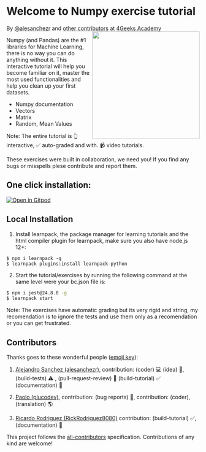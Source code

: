 <!-- hide -->
# Welcome to Numpy exercise tutorial

By <a href="https://twitter.com/alesanchezr">@alesanchezr</a> and <a href="https://github.com/breatheco-de/numpy-tutorial-exercises/graphs/contributors">other contributors</a> at <a href="http://4geeksacademy.com/">4Geeks Academy</a><a href="https://www.4geeksacademy.com"><img height="280" align="right" src="https://github.com/breatheco-de/numpy-tutorial-exercises/blob/master/.learn/assets/numpy-badge.png?raw=true"></a>
<!-- endhide -->
Numpy (and Pandas) are the #1 libraries for Machine Learning, there is no way you can do anything without it. 
This interactive tutorial will help you become familiar on it, master the most used functionalities and help you clean up your first datasets.

- Numpy documentation 
- Vectors
- Matrix
- Random, Mean Values

Note: The entire tutorial is 👆 interactive, ✅ auto-graded and with. 📹 video tutorials.

These exercises were built in collaboration, we need you! If you find any bugs or misspells plese contribute and report them.

<!-- hide -->
## One click installation:

[![Open in Gitpod](https://gitpod.io/button/open-in-gitpod.svg)](https://gitpod.io#https://github.com/breatheco-de/numpy-tutorial-exercises)


## Local Installation

1. Install learnpack, the package manager for learning tutorials and the html compiler plugin for learnpack, make sure you also have node.js 12+:

```
$ npm i learnpack -g
$ learnpack plugins:install learnpack-python
```

2. Start the tutorial/exercises by running the following command at the same level were your bc.json file is:

```sh
$ npm i jest@24.8.0 -g
$ learnpack start
```

Note: The exercises have automatic grading but its very rigid and string, my recomendation is to ignore the tests and use them only as a recomendation or you can get frustrated.

<!-- endhide -->


 ## Contributors

Thanks goes to these wonderful people ([emoji key](https://github.com/kentcdodds/all-contributors#emoji-key)):

1. [Alejandro Sanchez (alesanchezr)](https://github.com/alesanchezr), contribution: (coder) 💻  (idea) 🤔, (build-tests) ⚠️ , (pull-request-review) 👀 (build-tutorial) ✅ (documentation) 📖

2. [Paolo (plucodev)](https://github.com/plucodev), contribution: (bug reports) 🐛, contribution: (coder), (translation) 🌎

3. [Ricardo Rodriguez (RickRodriguez8080)](https://github.com/RickRodriguez8080) contribution: (build-tutorial)  ✅, (documentation) 📖

This project follows the [all-contributors](https://github.com/kentcdodds/all-contributors) specification. Contributions of any kind are welcome!
